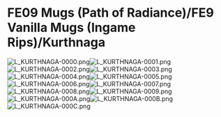 # FE09 Mugs (Path of Radiance)/FE9 Vanilla Mugs (Ingame Rips)/Kurthnaga

![L_KURTHNAGA-0000.png](https://raw.githubusercontent.com/Klokinator/FE-Repo/main/Portrait%20Repository/FE09%20Mugs%20(Path%20of%20Radiance)/FE9%20Vanilla%20Mugs%20(Ingame%20Rips)/Kurthnaga/L_KURTHNAGA-0000.png "L_KURTHNAGA-0000.png")![L_KURTHNAGA-0001.png](https://raw.githubusercontent.com/Klokinator/FE-Repo/main/Portrait%20Repository/FE09%20Mugs%20(Path%20of%20Radiance)/FE9%20Vanilla%20Mugs%20(Ingame%20Rips)/Kurthnaga/L_KURTHNAGA-0001.png "L_KURTHNAGA-0001.png")![L_KURTHNAGA-0002.png](https://raw.githubusercontent.com/Klokinator/FE-Repo/main/Portrait%20Repository/FE09%20Mugs%20(Path%20of%20Radiance)/FE9%20Vanilla%20Mugs%20(Ingame%20Rips)/Kurthnaga/L_KURTHNAGA-0002.png "L_KURTHNAGA-0002.png")![L_KURTHNAGA-0003.png](https://raw.githubusercontent.com/Klokinator/FE-Repo/main/Portrait%20Repository/FE09%20Mugs%20(Path%20of%20Radiance)/FE9%20Vanilla%20Mugs%20(Ingame%20Rips)/Kurthnaga/L_KURTHNAGA-0003.png "L_KURTHNAGA-0003.png")![L_KURTHNAGA-0004.png](https://raw.githubusercontent.com/Klokinator/FE-Repo/main/Portrait%20Repository/FE09%20Mugs%20(Path%20of%20Radiance)/FE9%20Vanilla%20Mugs%20(Ingame%20Rips)/Kurthnaga/L_KURTHNAGA-0004.png "L_KURTHNAGA-0004.png")![L_KURTHNAGA-0005.png](https://raw.githubusercontent.com/Klokinator/FE-Repo/main/Portrait%20Repository/FE09%20Mugs%20(Path%20of%20Radiance)/FE9%20Vanilla%20Mugs%20(Ingame%20Rips)/Kurthnaga/L_KURTHNAGA-0005.png "L_KURTHNAGA-0005.png")![L_KURTHNAGA-0006.png](https://raw.githubusercontent.com/Klokinator/FE-Repo/main/Portrait%20Repository/FE09%20Mugs%20(Path%20of%20Radiance)/FE9%20Vanilla%20Mugs%20(Ingame%20Rips)/Kurthnaga/L_KURTHNAGA-0006.png "L_KURTHNAGA-0006.png")![L_KURTHNAGA-0007.png](https://raw.githubusercontent.com/Klokinator/FE-Repo/main/Portrait%20Repository/FE09%20Mugs%20(Path%20of%20Radiance)/FE9%20Vanilla%20Mugs%20(Ingame%20Rips)/Kurthnaga/L_KURTHNAGA-0007.png "L_KURTHNAGA-0007.png")![L_KURTHNAGA-0008.png](https://raw.githubusercontent.com/Klokinator/FE-Repo/main/Portrait%20Repository/FE09%20Mugs%20(Path%20of%20Radiance)/FE9%20Vanilla%20Mugs%20(Ingame%20Rips)/Kurthnaga/L_KURTHNAGA-0008.png "L_KURTHNAGA-0008.png")![L_KURTHNAGA-0009.png](https://raw.githubusercontent.com/Klokinator/FE-Repo/main/Portrait%20Repository/FE09%20Mugs%20(Path%20of%20Radiance)/FE9%20Vanilla%20Mugs%20(Ingame%20Rips)/Kurthnaga/L_KURTHNAGA-0009.png "L_KURTHNAGA-0009.png")![L_KURTHNAGA-000A.png](https://raw.githubusercontent.com/Klokinator/FE-Repo/main/Portrait%20Repository/FE09%20Mugs%20(Path%20of%20Radiance)/FE9%20Vanilla%20Mugs%20(Ingame%20Rips)/Kurthnaga/L_KURTHNAGA-000A.png "L_KURTHNAGA-000A.png")![L_KURTHNAGA-000B.png](https://raw.githubusercontent.com/Klokinator/FE-Repo/main/Portrait%20Repository/FE09%20Mugs%20(Path%20of%20Radiance)/FE9%20Vanilla%20Mugs%20(Ingame%20Rips)/Kurthnaga/L_KURTHNAGA-000B.png "L_KURTHNAGA-000B.png")![L_KURTHNAGA-000C.png](https://raw.githubusercontent.com/Klokinator/FE-Repo/main/Portrait%20Repository/FE09%20Mugs%20(Path%20of%20Radiance)/FE9%20Vanilla%20Mugs%20(Ingame%20Rips)/Kurthnaga/L_KURTHNAGA-000C.png "L_KURTHNAGA-000C.png")